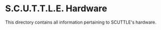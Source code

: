 # S.C.U.T.T.L.E. Hardware
This directory contains all information pertaining to SCUTTLE's hardware.
